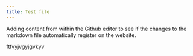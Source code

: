 ```yaml
---
title: Test file
---
```


Adding content from within the Github editor to see if the changes to the markdown file automatically register on the website.

ftfvyjvgyjgvkyv

